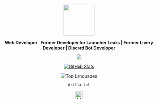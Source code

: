 <p align="center">
  <img src="https://cdn.discordapp.com/avatars/1215522544564703323/dcef3a73ea262cf6a77aa4c93efbf553.png?size=512&format=webp&quality=lossless&width=0&height=256" height="100">
</p>

<p align="center"><b>Web Developer | Former Developer for Launcher Leaks | Former Livery Developer | Discord Bot Developer</b></p>

<p align="center">
  <a href="https://discord.com/users/1215522544564703323"><img src="https://lanyard-profile-readme.vercel.app/api/1215522544564703323?bg=00000000&hideActivity=true&" /></a>
</p>

<p align="center">
  <a href="https://github.com/saintwtf">
    <img src="https://github-readme-stats.vercel.app/api?username=saintwtf&show_icons=true&theme=radical" alt="GitHub Stats">
  </a>
</p>

<p align="center">
  <a href="https://github.com/saintwtf">
    <img src="https://github-readme-stats.vercel.app/api/top-langs/?username=saintwtf&layout=compact&theme=radical" alt="Top Languages">
  </a>
</p>


<p align="center">
<a><code>drilla.lol</code></a>
</p>

<p align="center">
  <a href="https://drilla.lol/
    ">
    <img src="https://th.bing.com/th/id/R.43d973ac334ab2d7976e14c11c796d27?rik=gb7iK9XmzNFSJg&pid=ImgRaw&r=0" alt="Website" width="25">
  </a>
</p>
